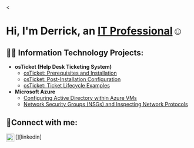 <<h1>Hi, I'm Derrick, an <a href="https://linkedin.com/in/Josh">IT Professional</a>☺</h1>

<h2>👨‍💻 Information Technology Projects:</h2>

- <b>osTicket (Help Desk Ticketing System)</b>
  - [osTicket: Prerequisites and Installation](https://github.com/derrickj523/osticket-prereqs)
  - [osTicket: Post-Installation Configuration](https://github.com/derrickj523/-post-install-config)
  - [osTicket: Ticket Lifecycle Examples](https://github.com/derrickj523/osticket-ticket-lifecycle/)
- <b>Microsoft Azure</b>
  - [Configuring Active Directory within Azure VMs](https://github.com/derrickj523/configure-ad)
  - [Network Security Groups (NSGs) and Inspecting Network Protocols](https://github.com/derrickj523/azure-network-protocols)

<h2>🤳Connect with me:</h2>
[<img align="left" alt="Josh | LinkedIn" width="22px" src="https://cdn.jsdelivr.net/npm/simple-icons@v3/icons/linkedin.svg" />][linkedin]
